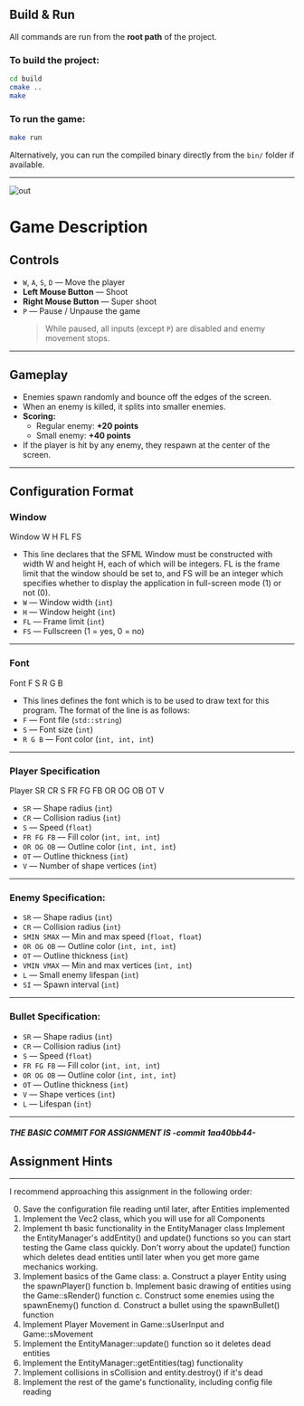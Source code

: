 ## Build & Run

All commands are run from the **root path** of the project.

### To build the project:
```bash
cd build
cmake ..
make
```

### To run the game:
```bash
make run
```

Alternatively, you can run the compiled binary directly from the `bin/` folder if available.

---
![out](https://github.com/user-attachments/assets/70407322-1d7e-4cc5-875b-8d7fd5773368)

# Game Description

## Controls

- `W`, `A`, `S`, `D` — Move the player  
- **Left Mouse Button** — Shoot  
- **Right Mouse Button** — Super shoot  
- `P` — Pause / Unpause the game  
  > While paused, all inputs (except `P`) are disabled and enemy movement stops.

---

## Gameplay

- Enemies spawn randomly and bounce off the edges of the screen.
- When an enemy is killed, it splits into smaller enemies.
- **Scoring:**
  - Regular enemy: **+20 points**
  - Small enemy: **+40 points**
- If the player is hit by any enemy, they respawn at the center of the screen.

---
## Configuration Format

### Window
Window W H FL FS
- This line declares that the SFML Window must be constructed with width W and height H, each of which will be integers. FL is the frame limit that the window should be set to, and FS will be an integer which specifies whether to display the application in full-screen mode (1) or not (0).
- `W` — Window width (`int`)  
- `H` — Window height (`int`)  
- `FL` — Frame limit (`int`)  
- `FS` — Fullscreen (1 = yes, 0 = no)

---
### Font
Font F S R G B
- This lines defines the font which is to be used to draw text
for this program. The format of the line is as follows:
- `F` — Font file (`std::string`)  
- `S` — Font size (`int`)  
- `R G B` — Font color (`int, int, int`)

---
### Player Specification
Player SR CR S FR FG FB OR OG OB OT V
- `SR` — Shape radius (`int`)  
- `CR` — Collision radius (`int`)  
- `S` — Speed (`float`)  
- `FR FG FB` — Fill color (`int, int, int`)  
- `OR OG OB` — Outline color (`int, int, int`)  
- `OT` — Outline thickness (`int`)  
- `V` — Number of shape vertices (`int`)

---
### Enemy Specification:
- `SR` — Shape radius (`int`)  
- `CR` — Collision radius (`int`)  
- `SMIN SMAX` — Min and max speed (`float, float`)  
- `OR OG OB` — Outline color (`int, int, int`)  
- `OT` — Outline thickness (`int`)  
- `VMIN VMAX` — Min and max vertices (`int, int`)  
- `L` — Small enemy lifespan (`int`)  
- `SI` — Spawn interval (`int`)

---
### Bullet Specification:
- `SR` — Shape radius (`int`)  
- `CR` — Collision radius (`int`)  
- `S` — Speed (`float`)  
- `FR FG FB` — Fill color (`int, int, int`)  
- `OR OG OB` — Outline color (`int, int, int`)  
- `OT` — Outline thickness (`int`)  
- `V` — Shape vertices (`int`)  
- `L` — Lifespan (`int`)

---


##### THE BASIC COMMIT FOR ASSIGNMENT IS -commit 1aa40bb44- #####

## Assignment Hints
--------------------------
I recommend approaching this assignment in the following order:

0. Save the configuration file reading until later, after Entities implemented
1. Implement the Vec2 class, which you will use for all Components
2. Implement th basic functionality in the EntityManager class
   Implement the EntityManager's addEntity() and update() functions so
   you can start testing the Game class quickly. Don't worry about the update()
   function which deletes dead entities until later when you get more game mechanics working.
3. Implement basics of the Game class:
   a. Construct a player Entity using the spawnPlayer() function
   b. Implement basic drawing of entities using the Game::sRender() function
   c. Construct some enemies using the spawnEnemy() function
   d. Construct a bullet using the spawnBullet() function
4. Implement Player Movement in Game::sUserInput and Game::sMovement
5. Implement the EntityManager::update() function so it deletes dead entities
6. Implement the EntityManager::getEntities(tag) functionality
7. Implement collisions in sCollision and entity.destroy() if it's dead
8. Implement the rest of the game's functionality, including config file reading
